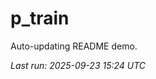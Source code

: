 # p_train

Auto-updating README demo.

<!--START_SECTION:status-->
_Last run: 2025-09-23 15:24 UTC_
<!--END_SECTION:status-->


































































































































































































































































































































































































































































































































































































































































































































